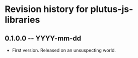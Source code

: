 # Revision history for plutus-js-libraries

## 0.1.0.0 -- YYYY-mm-dd

* First version. Released on an unsuspecting world.
